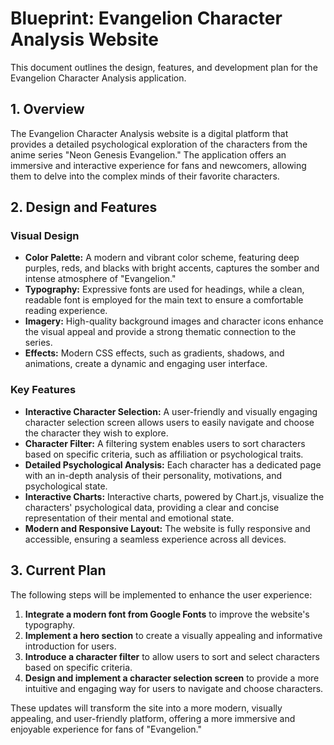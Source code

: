 
# Blueprint: Evangelion Character Analysis Website

This document outlines the design, features, and development plan for the Evangelion Character Analysis application.

## 1. Overview

The Evangelion Character Analysis website is a digital platform that provides a detailed psychological exploration of the characters from the anime series "Neon Genesis Evangelion." The application offers an immersive and interactive experience for fans and newcomers, allowing them to delve into the complex minds of their favorite characters.

## 2. Design and Features

### Visual Design

*   **Color Palette:** A modern and vibrant color scheme, featuring deep purples, reds, and blacks with bright accents, captures the somber and intense atmosphere of "Evangelion."
*   **Typography:** Expressive fonts are used for headings, while a clean, readable font is employed for the main text to ensure a comfortable reading experience.
*   **Imagery:** High-quality background images and character icons enhance the visual appeal and provide a strong thematic connection to the series.
*   **Effects:** Modern CSS effects, such as gradients, shadows, and animations, create a dynamic and engaging user interface.

### Key Features

*   **Interactive Character Selection:** A user-friendly and visually engaging character selection screen allows users to easily navigate and choose the character they wish to explore.
*   **Character Filter:** A filtering system enables users to sort characters based on specific criteria, such as affiliation or psychological traits.
*   **Detailed Psychological Analysis:** Each character has a dedicated page with an in-depth analysis of their personality, motivations, and psychological state.
*   **Interactive Charts:** Interactive charts, powered by Chart.js, visualize the characters' psychological data, providing a clear and concise representation of their mental and emotional state.
*   **Modern and Responsive Layout:** The website is fully responsive and accessible, ensuring a seamless experience across all devices.

## 3. Current Plan

The following steps will be implemented to enhance the user experience:

1.  **Integrate a modern font from Google Fonts** to improve the website's typography.
2.  **Implement a hero section** to create a visually appealing and informative introduction for users.
3.  **Introduce a character filter** to allow users to sort and select characters based on specific criteria.
4.  **Design and implement a character selection screen** to provide a more intuitive and engaging way for users to navigate and choose characters.

These updates will transform the site into a more modern, visually appealing, and user-friendly platform, offering a more immersive and enjoyable experience for fans of "Evangelion."
